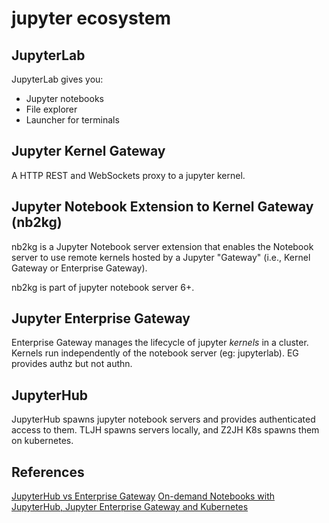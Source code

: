 # jupyter ecosystem

## JupyterLab

JupyterLab gives you:

- Jupyter notebooks
- File explorer
- Launcher for terminals

## Jupyter Kernel Gateway

A HTTP REST and WebSockets proxy to a jupyter kernel.

## Jupyter Notebook Extension to Kernel Gateway (nb2kg)

nb2kg is a Jupyter Notebook server extension that enables the Notebook server to use remote kernels hosted by a Jupyter "Gateway" (i.e., Kernel Gateway or Enterprise Gateway).

nb2kg is part of jupyter notebook server 6+.

## Jupyter Enterprise Gateway

Enterprise Gateway manages the lifecycle of jupyter _kernels_ in a cluster. Kernels run independently of the notebook server (eg: jupyterlab). EG provides authz but not authn.

## JupyterHub

JupyterHub spawns jupyter notebook servers and provides authenticated access to them.
TLJH spawns servers locally, and Z2JH K8s spawns them on kubernetes.

## References

[JupyterHub vs Enterprise Gateway](https://discourse.jupyter.org/t/about-the-enterprise-gateway-category/539/7?u=tekumara)
[On-demand Notebooks with JupyterHub, Jupyter Enterprise Gateway and Kubernetes](https://blog.jupyter.org/on-demand-notebooks-with-jupyterhub-jupyter-enterprise-gateway-and-kubernetes-e8e423695cbf)
